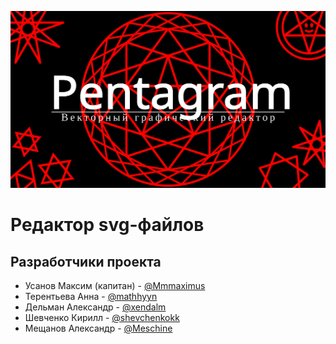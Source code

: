 [![](img/main_logo.svg)](https://bmstu-iu9.github.io/ptp2021-3-vector-editor/)
# Редактор svg-файлов

## Разработчики проекта
* Усанов Максим (капитан) - <a href=https://github.com/Mmmaximus> @Mmmaximus </a>  
* Терентьева Анна - <a href=https://github.com/mathhyyn> @mathhyyn </a>
* Дельман Александр - <a href=https://github.com/xendalm> @xendalm </a>
* Шевченко Кирилл - <a href=https://github.com/shevchenkokk> @shevchenkokk </a>
* Мещанов Александр - <a href=https://github.com/Meschine> @Meschine </a> 
